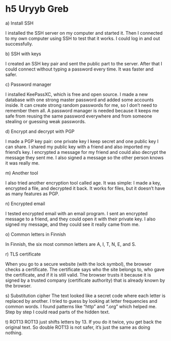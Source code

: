 # h5 Uryyb Greb

a) Install SSH

I installed the SSH server on my computer and started it. Then I connected to my own computer using SSH to test that it works. I could log in and out successfully.

b) SSH with keys

I created an SSH key pair and sent the public part to the server. After that I could connect without typing a password every time. It was faster and safer.

c) Password manager

I installed KeePassXC, which is free and open source. I made a new database with one strong master password and added some accounts inside. It can create strong random passwords for me, so I don’t need to remember them all. A password manager is needed because it keeps me safe from reusing the same password everywhere and from someone stealing or guessing weak passwords.

d) Encrypt and decrypt with PGP

I made a PGP key pair: one private key I keep secret and one public key I can share. I shared my public key with a friend and also imported my friend’s key. I encrypted a message for my friend and could also decrypt the message they sent me. I also signed a message so the other person knows it was really me.

m) Another tool

I also tried another encryption tool called age. It was simple: I made a key, encrypted a file, and decrypted it back. It works for files, but it doesn’t have as many features as PGP.

n) Encrypted email

I tested encrypted email with an email program. I sent an encrypted message to a friend, and they could open it with their private key. I also signed my message, and they could see it really came from me.

o) Common letters in Finnish

In Finnish, the six most common letters are A, I, T, N, E, and S.

r) TLS certificate

When you go to a secure website (with the lock symbol), the browser checks a certificate. The certificate says who the site belongs to, who gave the certificate, and if it is still valid. The browser trusts it because it is signed by a trusted company (certificate authority) that is already known by the browser.

s) Substitution cipher
The text looked like a secret code where each letter is replaced by another. I tried to guess by looking at letter frequencies and common words. I found patterns like “http” and “.org” which helped me. Step by step I could read parts of the hidden text.

t) ROT13
ROT13 just shifts letters by 13. If you do it twice, you get back the original text. So double ROT13 is not safer, it’s just the same as doing nothing.
